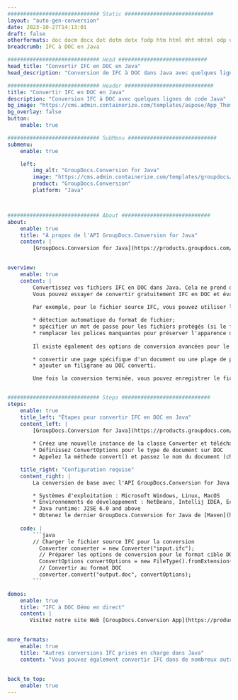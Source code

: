 ```yaml
---
############################# Static ############################
layout: "auto-gen-conversion"
date: 2023-10-27T14:13:01
draft: false
otherformats: doc docm docx dot dotm dotx fodp htm html mht mhtml odp odt otp pot potm potx pps ppsm ppsx ppt pptm pptx rtf
breadcrumb: IFC à DOC en Java

############################# Head ############################
head_title: "Convertir IFC en DOC en Java"
head_description: "Conversion de IFC à DOC dans Java avec quelques lignes de code. Convertissez plus de 160 formats de fichiers à l'aide de l'API de conversion de documents GroupDocs pour Java"

############################# Header ############################
title: "Convertir IFC en DOC en Java"
description: "Conversion IFC à DOC avec quelques lignes de code Java"
bg_image: "https://cms.admin.containerize.com/templates/aspose/App_Themes/V3/images/bg/header1.png"
bg_overlay: false
button:
    enable: true

############################# SubMenu ############################
submenu:
    enable: true

    left:
        img_alt: "GroupDocs.Conversion for Java"
        image: "https://cms.admin.containerize.com/templates/groupdocs/images/product-logos/90x90-noborder/groupdocs-conversion-java.png"
        product: "GroupDocs.Conversion"
        platform: "Java"



############################# About ############################
about:
    enable: true
    title: "À propos de l'API GroupDocs.Conversion for Java"
    content: |
        [GroupDocs.Conversion for Java](https://products.groupdocs.com/conversion/java/) est une API de conversion de format de fichier avancée pour la conversion entre les formats d'image et de document populaires tels que Microsoft Office, OpenDocument, PDF, HTML, e-mail, CAO. et bien plus encore avec seulement quelques lignes de code. L'API native détecte automatiquement les formats des documents originaux et propose de nombreuses options de personnalisation des documents convertis. Outre la fonction d'extraction d'informations d'un document, il prend également en charge la mise en cache des résultats de conversion sur le disque local par défaut. Cependant, tout type de stockage de cache peut être pris en charge en implémentant les interfaces appropriées - Amazon S3, Dropbox, Google Drive, Windows Azure, Reddis ou tout autre.
    

overview:
    enable: true
    content: |
        Convertissez vos fichiers IFC en DOC dans Java. Cela ne prend que quelques lignes de code Java sur n'importe quelle plate-forme de votre choix, telle que Windows, Linux, macOS.
        Vous pouvez essayer de convertir gratuitement IFC en DOC et évaluer la qualité des résultats de conversion. En plus des scripts de conversion de fichiers simples, vous pouvez essayer des options plus sophistiquées pour charger le fichier source IFC et stocker la sortie DOC. 
        
        Par exemple, pour le fichier source IFC, vous pouvez utiliser les options de chargement suivantes :

        * détection automatique du format de fichier;
        * spécifier un mot de passe pour les fichiers protégés (si le format de fichier le prend en charge);
        * remplacer les polices manquantes pour préserver l'apparence du document.
        
        Il existe également des options de conversion avancées pour le fichier DOC :

        * convertir une page spécifique d'un document ou une plage de pages;
        * ajouter un filigrane au DOC converti.

        Une fois la conversion terminée, vous pouvez enregistrer le fichier DOC dans votre chemin de fichier local ou dans un stockage tiers tel que FTP, Amazon S3, Google Drive, Dropbox, etc. Veuillez noter - pour convertir IFC à DOC, vous n'avez pas besoin d'installer de logiciel supplémentaire, tel que MS Office, Open Office, Adobe Acrobat Reader, etc.


############################# Steps ############################
steps:
    enable: true
    title_left: "Étapes pour convertir IFC en DOC en Java"
    content_left: |
        [GroupDocs.Conversion for Java](https://products.groupdocs.com/conversion/java/) permet aux développeurs de convertir facilement le fichier IFC en DOC avec quelques lignes de code.
        
        * Créez une nouvelle instance de la classe Converter et téléchargez le fichier IFC avec le chemin complet
        * Définissez ConvertOptions pour le type de document sur DOC
        * Appelez la méthode convert() et passez le nom du document (chemin complet) et le format (DOC) en tant que paramètre

    title_right: "Configuration requise"
    content_right: |
        La conversion de base avec l'API GroupDocs.Conversion for Java peut être effectuée avec seulement quelques lignes de code. Nos API sont prises en charge sur toutes les principales plates-formes et systèmes d'exploitation. Avant d'exécuter le code ci-dessous, assurez-vous que les prérequis suivants sont installés sur votre système.

        * Systèmes d'exploitation : Microsoft Windows, Linux, MacOS
        * Environnements de développement : NetBeans, Intellij IDEA, Eclipse, etc.
        * Java runtime: J2SE 6.0 and above
        * Obtenez le dernier GroupDocs.Conversion for Java de [Maven](https://repository.groupdocs.com/webapp/#/artifacts/browse/tree/General/repo/com/groupdocs/groupdocs-conversion)
         
    code: |
        ```java    
        // Charger le fichier source IFC pour la conversion
          Converter converter = new Converter("input.ifc");
          // Préparer les options de conversion pour le format cible DOC
          ConvertOptions convertOptions = new FileType().fromExtension("doc").getConvertOptions();
          // Convertir au format DOC
          converter.convert("output.doc", convertOptions);
        ```

demos:
    enable: true
    title: "IFC à DOC Démo en direct"
    content: |
       Visitez notre site Web [GroupDocs.Conversion App](https://products.groupdocs.app/conversion/family) et essayez la conversion IFC à DOC maintenant. La démo gratuite présente les avantages suivants
          

more_formats:
    enable: true
    title: "Autres conversions IFC prises en charge dans Java"
    content: "Vous pouvez également convertir IFC dans de nombreux autres formats de fichiers. Veuillez consulter la liste ci-dessous."
       
       
back_to_top:
    enable: true
---
```

